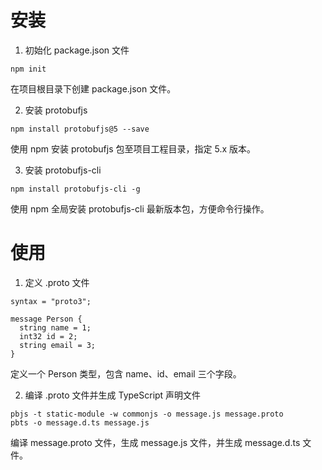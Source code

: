 # 安装
1. 初始化 package.json 文件
```
npm init
```
在项目根目录下创建 package.json 文件。

2. 安装 protobufjs
```
npm install protobufjs@5 --save
```
使用 npm 安装 protobufjs 包至项目工程目录，指定 5.x 版本。

3. 安装 protobufjs-cli
```
npm install protobufjs-cli -g
```
使用 npm 全局安装 protobufjs-cli 最新版本包，方便命令行操作。

# 使用
1. 定义 .proto 文件
```
syntax = "proto3";

message Person {
  string name = 1;
  int32 id = 2;
  string email = 3;
}
```
定义一个 Person 类型，包含 name、id、email 三个字段。

2. 编译 .proto 文件并生成 TypeScript 声明文件
```
pbjs -t static-module -w commonjs -o message.js message.proto
pbts -o message.d.ts message.js
```
编译 message.proto 文件，生成 message.js 文件，并生成 message.d.ts 文件。